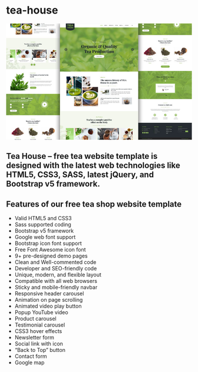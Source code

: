 # tea-house
![preview img](/tea-shop.jpg)

## Tea House – free tea website template is designed with the latest web technologies like HTML5, CSS3, SASS, latest jQuery, and Bootstrap v5 framework. 

## Features of our free tea shop website template
- Valid HTML5 and CSS3
-  Sass supported coding
- Bootstrap v5 framework
- Google web font support
- Bootstrap icon font support
- Free Font Awesome icon font
- 9+ pre-designed demo pages
- Clean and Well-commented code
- Developer and SEO-friendly code
- Unique, modern, and flexible layout
- Compatible with all web browsers
- Sticky and mobile-friendly navbar
- Responsive header carousel
- Animation on page scrolling
- Animated video play button
- Popup YouTube video
- Product carousel
- Testimonial carousel
- CSS3 hover effects
- Newsletter form
- Social link with icon
- “Back to Top” button
- Contact form
- Google map
